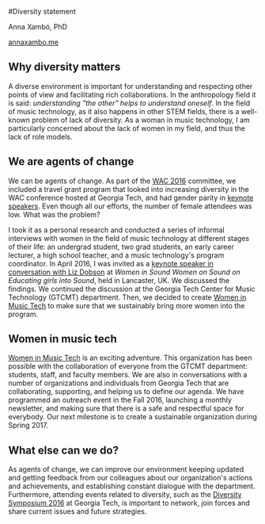 #Diversity statement

Anna Xambó, PhD 

[annaxambo.me](http://annaxambo.me)

## Why diversity matters

A diverse environment is important for understanding and respecting other points of view and facilitating rich collaborations. In the anthropology field it is said: *understanding "the other" helps to understand oneself*. In the field of music technology, as it also happens in other STEM fields, there is a well-known problem of lack of diversity. As a woman in music technology, I am particularly concerned about the lack of women in my field, and thus the lack of role models. 

## We are agents of change

We can be agents of change. As part of the [WAC 2016](http://webaudio.gatech.edu/) committee, we included a travel grant program that looked into increasing diversity in the WAC conference hosted at Georgia Tech, and had gender parity in [keynote speakers](http://webaudio.gatech.edu/keynotes). Even though all our efforts, the number of female attendees was low. What was the problem?

I took it as a personal research and conducted a series of informal interviews with women in the field of music technology at different stages of their life: an undergrad student, two grad students, an early career lecturer, a high school teacher, and a music technology's program coordinator. In April 2016, I was invited as a [keynote speaker in conversation with Liz Dobson](http://wiswos.bitbucket.org/index.html%3Fp=435.html) at *Women in Sound Women on Sound on Educating girls into Sound*, held in Lancaster, UK. We discussed the findings. We continued the discussion at the Georgia Tech Center for Music Technology (GTCMT) department. Then, we decided to create [Women in Music Tech](http://www.gtcmt.gatech.edu/) to make sure that we sustainably bring more women into the program.

## Women in music tech

[Women in Music Tech](http://www.gtcmt.gatech.edu/womeninmusictech) is an exciting adventure. This organization has been possible with the collaboration of everyone from the GTCMT department: students, staff, and faculty members. We are also in conversations with a number of organizations and individuals from Georgia Tech that are collaborating, supporting, and helping us to define our agenda. We have programmed an outreach event in the Fall 2016, launching a monthly newsletter, and making sure that there is a safe and respectful space for everybody. Our next milestone is to create a sustainable organization during Spring 2017. 

## What else can we do?

As agents of change, we can improve our environment keeping updated and getting feedback from our colleagues about our organization's actions and achievements, and establishing constant dialogue with the department. Furthermore, attending events related to diversity, such as the [Diversity Symposium 2016](http://www.diversity.gatech.edu/diversitysymposium) at Georgia Tech, is important to network, join forces and share current issues and future strategies. 
